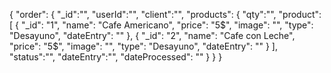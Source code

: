 { "order": {
  "_id":"",
  "userId":"",
  "client":"",
  "products": {
    "qty":"", 
    "product": [
      {
        "_id": "1",
        "name": "Cafe Americano",
        "price": "5$",
        "image": "",
        "type": "Desayuno",
        "dateEntry": ""
      },
      {
        "_id": "2",
        "name": "Cafe con Leche",
        "price": "5$",
        "image": "",
        "type": "Desayuno",
        "dateEntry": ""
      }
    ],
    "status":"",
    "dateEntry":"",
    "dateProcessed": ""
  }
 }
}